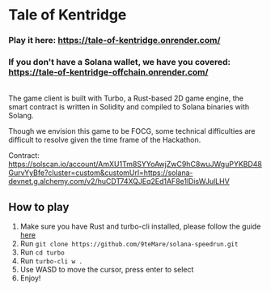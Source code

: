 # Tale of Kentridge

### Play it here: https://tale-of-kentridge.onrender.com/
### If you don't have a Solana wallet, we have you covered: https://tale-of-kentridge-offchain.onrender.com/

</br>
The game client is built with Turbo, a Rust-based 2D game engine, the smart contract is written in Solidity and compiled to Solana binaries with Solang. 

Though we envision this game to be FOCG, some technical difficulties are difficult to resolve given the time frame of the Hackathon.

Contract: https://solscan.io/account/AmXU1Tm8SYYoAwjZwC9hC8wuJWguPYKBD48GurvYyBfe?cluster=custom&customUrl=https://solana-devnet.g.alchemy.com/v2/huCDT74XQJEq2Ed1AF8e1lDisWJulLHV


## How to play

1. Make sure you have Rust and turbo-cli installed, please follow the guide [here](https://docs.turbo.computer/#/quick-start?id=installation)
2. Run `git clone https://github.com/9teMare/solana-speedrun.git`
3. Run `cd turbo`
4. Run `turbo-cli w .`
5. Use WASD to move the cursor, press enter to select
6. Enjoy!
